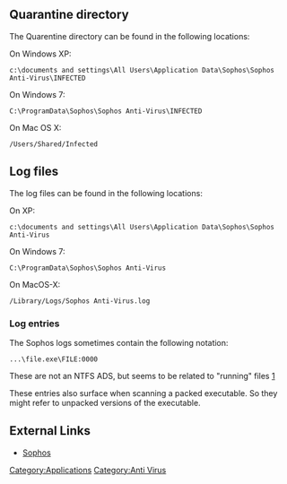 ## Quarantine directory

The Quarentine directory can be found in the following locations:

On Windows XP:

    c:\documents and settings\All Users\Application Data\Sophos\Sophos Anti-Virus\INFECTED

On Windows 7:

    C:\ProgramData\Sophos\Sophos Anti-Virus\INFECTED

On Mac OS X:

    /Users/Shared/Infected

## Log files

The log files can be found in the following locations:

On XP:

    c:\documents and settings\All Users\Application Data\Sophos\Sophos Anti-Virus

On Windows 7:

    C:\ProgramData\Sophos\Sophos Anti-Virus

On MacOS-X:

    /Library/Logs/Sophos Anti-Virus.log

### Log entries

The Sophos logs sometimes contain the following notation:

    ...\file.exe\FILE:0000

These are not an NTFS ADS, but seems to be related to "running" files
[1](http://www.sophos.com/support/knowledgebase/article/58269.html)

These entries also surface when scanning a packed executable. So they
might refer to unpacked versions of the executable.

## External Links

- [Sophos](http://www.sophos.com/en-us.aspx)

[Category:Applications](Category:Applications "wikilink") [Category:Anti
Virus](Category:Anti_Virus "wikilink")